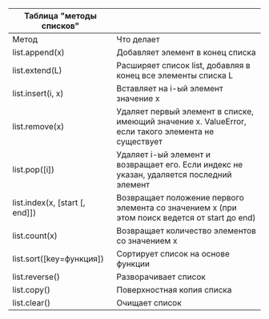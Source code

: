 | Таблица "методы списков"       |                                                                                                     |
|--------------------------------|-----------------------------------------------------------------------------------------------------|
| Метод	                         | Что делает                                                                                          |
| list.append(x)                 | 	Добавляет элемент в конец списка                                                                   |
| list.extend(L)	                | Расширяет список list, добавляя в конец все элементы списка L                                       |
| list.insert(i, x)	             | Вставляет на i-ый элемент значение x                                                                |
| list.remove(x)	                | Удаляет первый элемент в списке, имеющий значение x. ValueError, если такого элемента не существует |
| list.pop([i])                  | 	Удаляет i-ый элемент и возвращает его. Если индекс не указан, удаляется последний элемент          |
| list.index(x, [start [, end]]) | 	Возвращает положение первого элемента со значением x (при этом поиск ведется от start до end)      |
| list.count(x)	                 | Возвращает количество элементов со значением x                                                      |
| list.sort([key=функция])	      | Сортирует список на основе функции                                                                  |
| list.reverse()	                | Разворачивает список                                                                                |
| list.copy()	                   | Поверхностная копия списка                                                                          |
| list.clear()	                  | Очищает список                                                                                      |
